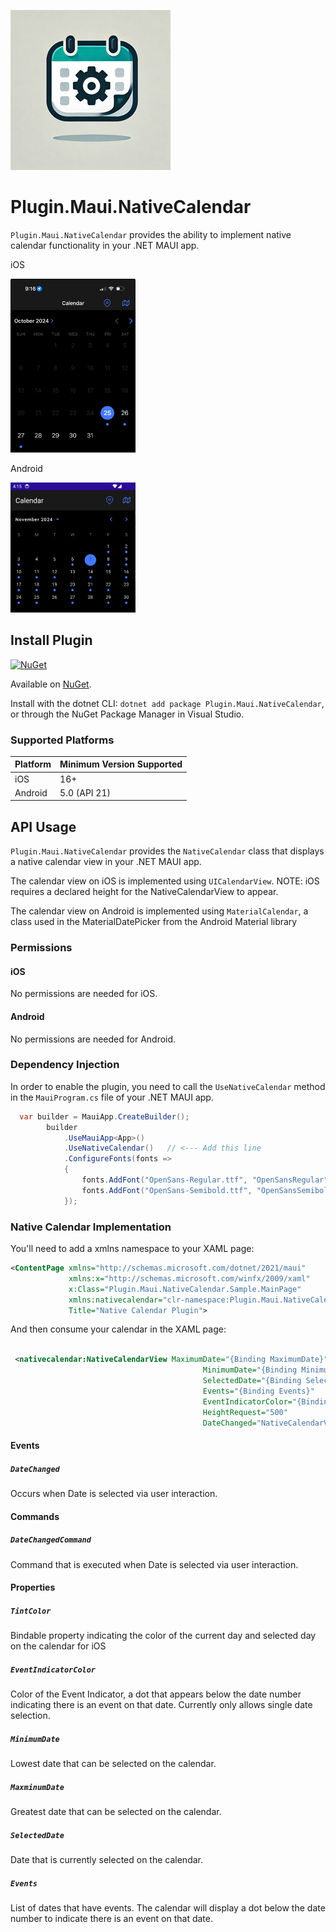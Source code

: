 ![nuget.png](https://raw.githubusercontent.com/edgiardina/Plugin.Maui.NativeCalendar/main/nuget.png)
# Plugin.Maui.NativeCalendar

`Plugin.Maui.NativeCalendar` provides the ability to implement native calendar functionality in your .NET MAUI app.

iOS

<img src="https://raw.githubusercontent.com/edgiardina/Plugin.Maui.NativeCalendar/main/ios-example.png" width=200>

Android

<img src="https://raw.githubusercontent.com/edgiardina/Plugin.Maui.NativeCalendar/main/android-example.png" width=200>


## Install Plugin

[![NuGet](https://img.shields.io/nuget/v/Plugin.Maui.NativeCalendar.svg?label=NuGet)](https://www.nuget.org/packages/Plugin.Maui.NativeCalendar/)

Available on [NuGet](http://www.nuget.org/packages/Plugin.Maui.NativeCalendar).

Install with the dotnet CLI: `dotnet add package Plugin.Maui.NativeCalendar`, or through the NuGet Package Manager in Visual Studio.

### Supported Platforms

| Platform | Minimum Version Supported |
|----------|---------------------------|
| iOS      | 16+                       |
| Android  | 5.0 (API 21)              |

## API Usage

`Plugin.Maui.NativeCalendar` provides the `NativeCalendar` class that displays a native calendar view in your .NET MAUI app. 

The calendar view on iOS is implemented using `UICalendarView`.  NOTE: iOS requires a declared height for the NativeCalendarView to appear.

The calendar view on Android is implemented using `MaterialCalendar`, a class used in the MaterialDatePicker from the Android Material library

### Permissions

#### iOS

No permissions are needed for iOS.

#### Android

No permissions are needed for Android.

### Dependency Injection

In order to enable the plugin, you need to call the `UseNativeCalendar` method in the `MauiProgram.cs` file of your .NET MAUI app.

```csharp
  var builder = MauiApp.CreateBuilder();
        builder
            .UseMauiApp<App>()
            .UseNativeCalendar()   // <--- Add this line
            .ConfigureFonts(fonts =>
            {
                fonts.AddFont("OpenSans-Regular.ttf", "OpenSansRegular");
                fonts.AddFont("OpenSans-Semibold.ttf", "OpenSansSemibold");
            });
```


### Native Calendar Implementation


You'll need to add a xmlns namespace to your XAML page:

```xml
<ContentPage xmlns="http://schemas.microsoft.com/dotnet/2021/maui"
             xmlns:x="http://schemas.microsoft.com/winfx/2009/xaml"
             x:Class="Plugin.Maui.NativeCalendar.Sample.MainPage"
             xmlns:nativecalendar="clr-namespace:Plugin.Maui.NativeCalendar;assembly=Plugin.Maui.NativeCalendar"
             Title="Native Calendar Plugin">
```

And then consume your calendar in the XAML page:

```xml

 <nativecalendar:NativeCalendarView MaximumDate="{Binding MaximumDate}"
                                           MinimumDate="{Binding MinimumDate}"
                                           SelectedDate="{Binding SelectedDate}"
                                           Events="{Binding Events}"
                                           EventIndicatorColor="{Binding EventIndicatorColor}"
                                           HeightRequest="500"
                                           DateChanged="NativeCalendarView_DateChanged" />
```

#### Events

##### `DateChanged`

Occurs when Date is selected via user interaction.

#### Commands

##### `DateChangedCommand`

Command that is executed when Date is selected via user interaction.

#### Properties

##### `TintColor`

Bindable property indicating the color of the current day and selected day on the calendar for iOS

##### `EventIndicatorColor`

Color of the Event Indicator, a dot that appears below the date number indicating there is an event on that date. Currently only allows single date selection.

##### `MinimumDate`

Lowest date that can be selected on the calendar.

##### `MaxminumDate`

Greatest date that can be selected on the calendar.

##### `SelectedDate`

Date that is currently selected on the calendar.

##### `Events`

List of dates that have events. The calendar will display a dot below the date number to indicate there is an event on that date.

